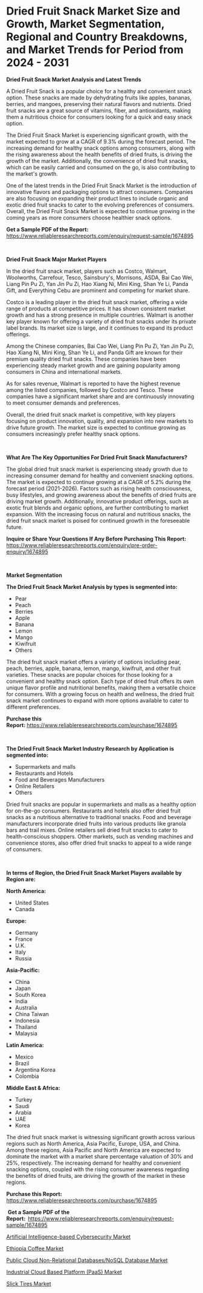 <p><h1>Dried Fruit Snack Market Size and Growth, Market Segmentation, Regional and Country Breakdowns, and Market Trends for Period from 2024 -  2031</h1></p><p><strong>Dried Fruit Snack Market Analysis and Latest Trends</strong></p>
<p><p>A Dried Fruit Snack is a popular choice for a healthy and convenient snack option. These snacks are made by dehydrating fruits like apples, bananas, berries, and mangoes, preserving their natural flavors and nutrients. Dried fruit snacks are a great source of vitamins, fiber, and antioxidants, making them a nutritious choice for consumers looking for a quick and easy snack option.</p><p>The Dried Fruit Snack Market is experiencing significant growth, with the market expected to grow at a CAGR of 9.3% during the forecast period. The increasing demand for healthy snack options among consumers, along with the rising awareness about the health benefits of dried fruits, is driving the growth of the market. Additionally, the convenience of dried fruit snacks, which can be easily carried and consumed on the go, is also contributing to the market's growth.</p><p>One of the latest trends in the Dried Fruit Snack Market is the introduction of innovative flavors and packaging options to attract consumers. Companies are also focusing on expanding their product lines to include organic and exotic dried fruit snacks to cater to the evolving preferences of consumers. Overall, the Dried Fruit Snack Market is expected to continue growing in the coming years as more consumers choose healthier snack options.</p></p>
<p><strong>Get a Sample PDF of the Report:&nbsp;</strong> <a href="https://www.reliableresearchreports.com/enquiry/request-sample/1674895">https://www.reliableresearchreports.com/enquiry/request-sample/1674895</a></p>
<p>&nbsp;</p>
<p><strong>Dried Fruit Snack Major Market Players</strong></p>
<p><p>In the dried fruit snack market, players such as Costco, Walmart, Woolworths, Carrefour, Tesco, Sainsbury's, Morrisons, ASDA, Bai Cao Wei, Liang Pin Pu Zi, Yan Jin Pu Zi, Hao Xiang Ni, Mini King, Shan Ye Li, Panda Gift, and Everything Cebu are prominent and competing for market share.</p><p>Costco is a leading player in the dried fruit snack market, offering a wide range of products at competitive prices. It has shown consistent market growth and has a strong presence in multiple countries. Walmart is another key player known for offering a variety of dried fruit snacks under its private label brands. Its market size is large, and it continues to expand its product offerings.</p><p>Among the Chinese companies, Bai Cao Wei, Liang Pin Pu Zi, Yan Jin Pu Zi, Hao Xiang Ni, Mini King, Shan Ye Li, and Panda Gift are known for their premium quality dried fruit snacks. These companies have been experiencing steady market growth and are gaining popularity among consumers in China and international markets.</p><p>As for sales revenue, Walmart is reported to have the highest revenue among the listed companies, followed by Costco and Tesco. These companies have a significant market share and are continuously innovating to meet consumer demands and preferences.</p><p>Overall, the dried fruit snack market is competitive, with key players focusing on product innovation, quality, and expansion into new markets to drive future growth. The market size is expected to continue growing as consumers increasingly prefer healthy snack options.</p></p>
<p>&nbsp;</p>
<p><strong>What Are The Key Opportunities For Dried Fruit Snack Manufacturers?</strong></p>
<p><p>The global dried fruit snack market is experiencing steady growth due to increasing consumer demand for healthy and convenient snacking options. The market is expected to continue growing at a CAGR of 5.2% during the forecast period (2021-2026). Factors such as rising health consciousness, busy lifestyles, and growing awareness about the benefits of dried fruits are driving market growth. Additionally, innovative product offerings, such as exotic fruit blends and organic options, are further contributing to market expansion. With the increasing focus on natural and nutritious snacks, the dried fruit snack market is poised for continued growth in the foreseeable future.</p></p>
<p><strong>Inquire or Share Your Questions If Any Before Purchasing This Report:</strong> <a href="https://www.reliableresearchreports.com/enquiry/pre-order-enquiry/1674895">https://www.reliableresearchreports.com/enquiry/pre-order-enquiry/1674895</a></p>
<p>&nbsp;</p>
<p><strong>Market Segmentation</strong></p>
<p><strong>The Dried Fruit Snack Market Analysis by types is segmented into:</strong></p>
<p><ul><li>Pear</li><li>Peach</li><li>Berries</li><li>Apple</li><li>Banana</li><li>Lemon</li><li>Mango</li><li>Kiwifruit</li><li>Others</li></ul></p>
<p><p>The dried fruit snack market offers a variety of options including pear, peach, berries, apple, banana, lemon, mango, kiwifruit, and other fruit varieties. These snacks are popular choices for those looking for a convenient and healthy snack option. Each type of dried fruit offers its own unique flavor profile and nutritional benefits, making them a versatile choice for consumers. With a growing focus on health and wellness, the dried fruit snack market continues to expand with more options available to cater to different preferences.</p></p>
<p><strong>Purchase this Report:&nbsp;</strong><a href="https://www.reliableresearchreports.com/purchase/1674895">https://www.reliableresearchreports.com/purchase/1674895</a></p>
<p>&nbsp;</p>
<p><strong>The Dried Fruit Snack Market Industry Research by Application is segmented into:</strong></p>
<p><ul><li>Supermarkets and malls</li><li>Restaurants and Hotels</li><li>Food and Beverages Manufacturers</li><li>Online Retailers</li><li>Others</li></ul></p>
<p><p>Dried fruit snacks are popular in supermarkets and malls as a healthy option for on-the-go consumers. Restaurants and hotels also offer dried fruit snacks as a nutritious alternative to traditional snacks. Food and beverage manufacturers incorporate dried fruits into various products like granola bars and trail mixes. Online retailers sell dried fruit snacks to cater to health-conscious shoppers. Other markets, such as vending machines and convenience stores, also offer dried fruit snacks to appeal to a wide range of consumers.</p></p>
<p>&nbsp;</p>
<p><strong>In terms of Region, the Dried Fruit Snack Market Players available by Region are:</strong></p>
<p>
    <p> <strong> North America: </strong>
        <ul>
            <li>United States</li>
            <li>Canada</li>
        </ul>
        </p> 
    <p> <strong> Europe: </strong>
        <ul>
            <li>Germany</li>
            <li>France</li>
            <li>U.K.</li>
            <li>Italy</li>
            <li>Russia</li>
        </ul>
        </p> 
    <p> <strong> Asia-Pacific: </strong>
        <ul>
            <li>China</li>
            <li>Japan</li>
            <li>South Korea</li>
            <li>India</li>
            <li>Australia</li>
            <li>China Taiwan</li>
            <li>Indonesia</li>
            <li>Thailand</li>
            <li>Malaysia</li>
        </ul>
        </p> 
    <p> <strong> Latin America: </strong>
        <ul>
            <li>Mexico</li>
            <li>Brazil</li>
            <li>Argentina Korea</li>
            <li>Colombia</li>
        </ul>
        </p> 
    <p> <strong> Middle East & Africa: </strong>
        <ul>
            <li>Turkey</li>
            <li>Saudi</li>
            <li>Arabia</li>
            <li>UAE</li>
            <li>Korea</li>
        </ul>
    </p>
    </p>
<p><p>The dried fruit snack market is witnessing significant growth across various regions such as North America, Asia Pacific, Europe, USA, and China. Among these regions, Asia Pacific and North America are expected to dominate the market with a market share percentage valuation of 30% and 25%, respectively. The increasing demand for healthy and convenient snacking options, coupled with the rising consumer awareness regarding the benefits of dried fruits, are driving the growth of the market in these regions.</p></p>
<p><strong>Purchase this Report: </strong><a href="https://www.reliableresearchreports.com/purchase/1674895">https://www.reliableresearchreports.com/purchase/1674895</a></p>
<p>&nbsp;<strong>Get a Sample PDF of the Report:&nbsp;&nbsp;</strong><a href="https://www.reliableresearchreports.com/enquiry/request-sample/1674895">https://www.reliableresearchreports.com/enquiry/request-sample/1674895</a></p>
<p><strong></strong></p>
<p><p><a href="https://medium.com/@magaliortiz1955/artificial-intelligence-based-cybersecurity-market-the-key-to-successful-business-strategy-4e9285fe3055">Artificial Intelligence-based Cybersecurity Market</a></p><p><a href="https://github.com/wusalecollins540tpqoz/Market-Research-Report-List-1/blob/main/ethiopia-coffee-market.md">Ethiopia Coffee Market</a></p><p><a href="https://medium.com/@marcellakin2023/public-cloud-non-relational-databases-nosql-database-market-analysis-and-sze-forecasted-for-period-f75a0bd56792">Public Cloud Non-Relational Databases/NoSQL Database Market</a></p><p><a href="https://medium.com/@marcellakin2023/industrial-cloud-based-platform-paas-market-size-market-outlook-and-market-forecast-2024-to-0fde08046e4c">Industrial Cloud Based Platform (PaaS) Market</a></p><p><a href="https://github.com/pjcfca/Market-Research-Report-List-1/blob/main/slick-tires-market.md">Slick Tires Market</a></p></p>
